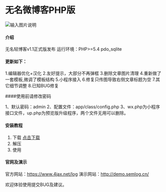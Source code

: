 # 无名微博客PHP版

![输入图片说明](https://images.gitee.com/uploads/images/2019/0420/105840_37417125_2191229.jpeg "截图.jpg")

#### 介绍

无名轻博客v1.1正式版发布
运行环境：PHP>=5.4 pdo_sqlite

#### 更新如下：

1.编辑器优化+汉化
2.友好提示，大部分不再弹框
3.删除文章图片清理
4.重新做了一套模板,微调了模板结构
5.小程序接入
6.修复只传图导致右侧文章标题为空
7.其它细节调整
8.已知BUG修复

####使用前请修改密码

1、默认密码：admin
2、配置文件：app/class/config.php
3、wx.php为小程序接口文件，up.php为预览版升级程序，两个文件无用可以删除。

#### 安装教程

1. 下载 [点击下载](https://gitee.com/daimaguo/wmphp/blob/master/blogv1.1.zip)
2. 解压
3. 使用

#### 官网及演示

官方网站：https://www.4jax.net/log
演示网站：http://demo.semlog.cn/

欢迎体验使用提交BUG及建议。